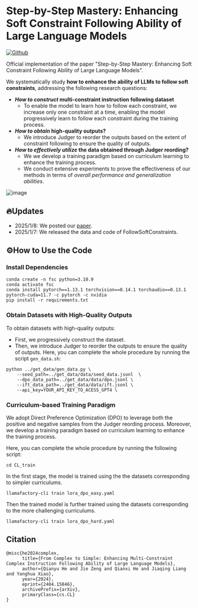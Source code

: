 # Step-by-Step Mastery: Enhancing Soft Constraint Following Ability of Large Language Models
[![Github](https://img.shields.io/static/v1?logo=github&style=flat&color=pink&label=github&message=happy12348/FollowSoftConstraints)]([https://github.com/YJiangcm/FollowBench](https://github.com/meowpass/FollowComplexInstruction))


Official implementation of the paper "Step-by-Step Mastery: Enhancing Soft Constraint Following Ability of Large Language Models". 

We systematically study **how to enhance the ability of LLMs to follow soft constraints**, addressing the following research questions:
- ***How to construct* multi-constraint instruction following dataset**
  - To enable the model to learn how to follow each constraint, we increase only one constraint at a time, enabling the model progressively learn to follow each constraint during the training process.
- ***How to obtain* high-quality outputs?**
  - We introduce Judger to reorder the outputs based on the extent of constraint following to ensure the quality of outputs.
- ***How to effectively utilize* the data obtained through Judger reording?**
  - We we develop a training paradigm based on curriculum learning to enhance the training process.
  - We conduct extensive experiments to prove the effectiveness of our methods in terms of *overall performance and generalization abilities*.



![image](https://github.com/happy12348/FollowSoftConstraints/blob/master/method.jpg)

## 🔥Updates
* 2025/1/8: We posted our [paper](https://arxiv.org/pdf/2404.15846).
* 2025/1/7:  We released the data and code of FollowSoftConstraints.

## ⚙️How to Use the Code

### Install Dependencies

```
conda create -n fsc python=3.10.9
conda activate fsc
conda install pytorch==1.13.1 torchvision==0.14.1 torchaudio==0.13.1 pytorch-cuda=11.7 -c pytorch -c nvidia
pip install -r requirements.txt
```

### Obtain Datasets with High-Quality Outputs
To obtain datasets with high-quality outputs: 
- First, we progressively construct the dataset. 
- Then, we introduce Judger to reorder the outputs to ensure the quality of outputs.
Here, you can complete the whole procedure by running the script `gen_data.sh`:

```shell
python ../get_data/gen_data.py \
    --seed_path=../get_data/data/seed_data.jsonl  \
    --dpo_data_path=../get_data/data/dpo.jsonl \
    --ift_data_path=../get_data/data/ift.jsonl \
    --api_key=YOUR_API_KEY_TO_ACESS_GPT4 \
```

### Curriculum-based Training Paradigm
We adopt Direct Preference Optimization (DPO) to leverage both the positive and negative samples from the Judger reording process. Moreover, we develop a training paradigm based on curriculum learning to enhance the training process.

Here, you can complete the whole procedure by running the following script:

```shell
cd CL_train
```
In the first stage, the model is trained using the the datasets corresponding to simpler curriculums. 
```shell
llamafactory-cli train lora_dpo_easy.yaml
```
Then the trained model is further trained using the datasets corresponding to the more challenging curriculums.
```shell
llamafactory-cli train lora_dpo_hard.yaml
```
## Citation
```
@misc{he2024complex,
      title={From Complex to Simple: Enhancing Multi-Constraint Complex Instruction Following Ability of Large Language Models}, 
      author={Qianyu He and Jie Zeng and Qianxi He and Jiaqing Liang and Yanghua Xiao},
      year={2024},
      eprint={2404.15846},
      archivePrefix={arXiv},
      primaryClass={cs.CL}
}
```
